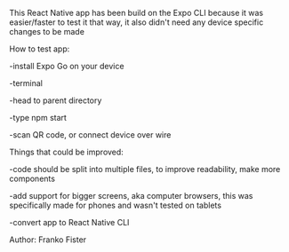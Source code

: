 This React Native app has been build on the Expo CLI because it was easier/faster to test it that way, 
it also didn't need any device specific changes to be made

How to test app:

  -install Expo Go on your device
  
  -terminal
  
  -head to parent directory
  
  -type npm start
  
  -scan QR code, or connect device over wire
  
  
Things that could be improved:

  -code should be split into multiple files, to improve readability, make more components
  
  -add support for bigger screens, aka computer browsers, this was specifically made for phones and wasn't tested on tablets
  
  -convert app to React Native CLI
  
Author: Franko Fister
